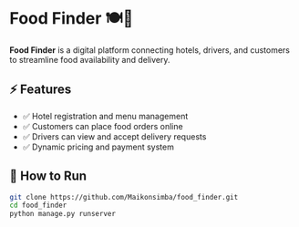 # Food Finder 🍽️🚀

**Food Finder** is a digital platform connecting hotels, drivers, and customers to streamline food availability and delivery.

## ⚡ Features
- ✅ Hotel registration and menu management
- ✅ Customers can place food orders online
- ✅ Drivers can view and accept delivery requests
- ✅ Dynamic pricing and payment system

## 🚀 How to Run
```sh
git clone https://github.com/Maikonsimba/food_finder.git
cd food_finder
python manage.py runserver

